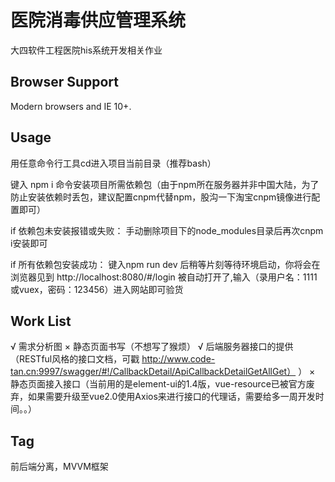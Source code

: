 # 医院消毒供应管理系统        
大四软件工程医院his系统开发相关作业

## Browser Support

Modern browsers and IE 10+.

## Usage

用任意命令行工具cd进入项目当前目录（推荐bash）

键入 npm i 命令安装项目所需依赖包（由于npm所在服务器并非中国大陆，为了防止安装依赖时丢包，建议配置cnpm代替npm，股沟一下淘宝cnpm镜像进行配置即可）

if 依赖包未安装报错或失败：
手动删除项目下的node_modules目录后再次cnpm i安装即可

if 所有依赖包安装成功：
键入npm run dev 后稍等片刻等待环境启动，你将会在浏览器见到 http://localhost:8080/#/login 被自动打开了,输入（录用户名：1111或vuex，密码：123456）进入网站即可验货

## Work List

√ 需求分析图 
× 静态页面书写（不想写了猴烦）
√ 后端服务器接口的提供（RESTful风格的接口文档，可戳 http://www.code-tan.cn:9997/swagger/#!/CallbackDetail/ApiCallbackDetailGetAllGet）
）
× 静态页面接入接口（当前用的是element-ui的1.4版，vue-resource已被官方废弃，如果需要升级至vue2.0使用Axios来进行接口的代理话，需要给多一周开发时间。。）

## Tag

前后端分离，MVVM框架